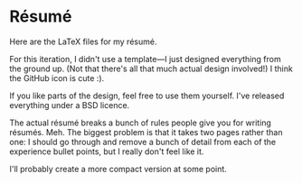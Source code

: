 # Résumé

Here are the LaTeX files for my résumé.

For this iteration, I didn't use a template—I just designed everything from the ground up. (Not that there's all that much actual design involved!) I think the GitHub icon is cute :).

If you like parts of the design, feel free to use them yourself. I've released everything under a BSD licence. 

The actual résumé breaks a bunch of rules people give you for writing résumés. Meh. The biggest problem is that it takes two pages rather than one: I should go through and remove a bunch of detail from each of the experience bullet points, but I really don't feel like it.

I'll probably create a more compact version at some point.

